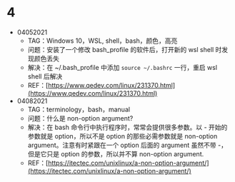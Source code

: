 # 4

* 04052021
  * TAG：Windows 10，WSL, shell，bash，颜色，高亮
  * 问题：安装了一个修改 bash\_profile 的软件后，打开新的 wsl shell 时发现颜色丢失
  * 解决：在 ~/.bash\_profile 中添加 `source ~/.bashrc` 一行，重启 wsl shell 后解决
  * REF：[https://www.qedev.com/linux/231370.html](https://www.qedev.com/linux/231370.html)
* 04082021
  * TAG：terminology，bash，manual
  * 问题：什么是 non-option argument?
  * 解决：在 bash 命令行中执行程序时，常常会提供很多参数。以 - 开始的参数就是 option，所以不是 option 的那些必需参数就是 non-option argument。注意有时紧跟在一个 option 后面的 argument 虽然不带 -，但是它只是 option 的参数，所以并不算 non-option argument.
  * REF：[https://itectec.com/unixlinux/a-non-option-argument/](https://itectec.com/unixlinux/a-non-option-argument/)

